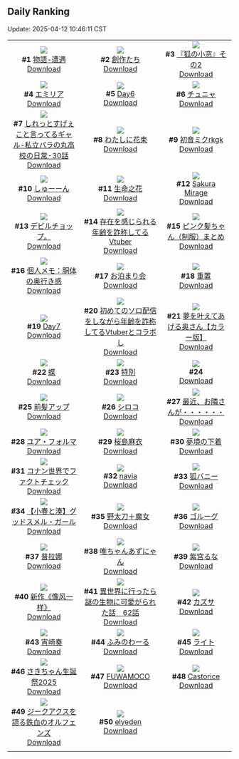 ## Daily Ranking
Update: 2025-04-12 10:46:11 CST

|      |      |      |
| :----: | :----: | :----: |
| ![](https://i.pixiv.re/c/240x480/img-master/img/2025/04/10/00/00/18/129138079_p0_master1200.jpg)<br>**#1** [物語-遭遇](https://www.pixiv.net/artworks/129138079)<br>[Download](https://i.pixiv.re/img-original/img/2025/04/10/00/00/18/129138079_p0.png) | ![](https://i.pixiv.re/c/240x480/img-master/img/2025/04/09/18/42/56/129126076_p0_master1200.jpg)<br>**#2** [創作たち](https://www.pixiv.net/artworks/129126076)<br>[Download](https://i.pixiv.re/img-original/img/2025/04/09/18/42/56/129126076_p0.jpg) | ![](https://i.pixiv.re/c/240x480/img-master/img/2025/04/10/18/20/52/129157846_p0_master1200.jpg)<br>**#3** [『狐の小窓』その2](https://www.pixiv.net/artworks/129157846)<br>[Download](https://i.pixiv.re/img-original/img/2025/04/10/18/20/52/129157846_p0.png) |
| ![](https://i.pixiv.re/c/240x480/img-master/img/2025/04/09/02/00/12/129109131_p0_master1200.jpg)<br>**#4** [エミリア](https://www.pixiv.net/artworks/129109131)<br>[Download](https://i.pixiv.re/img-original/img/2025/04/09/02/00/12/129109131_p0.jpg) | ![](https://i.pixiv.re/c/240x480/img-master/img/2025/04/09/00/34/10/129106697_p0_master1200.jpg)<br>**#5** [Day6](https://www.pixiv.net/artworks/129106697)<br>[Download](https://i.pixiv.re/img-original/img/2025/04/09/00/34/10/129106697_p0.jpg) | ![](https://i.pixiv.re/c/240x480/img-master/img/2025/04/10/12/12/49/129150733_p0_master1200.jpg)<br>**#6** [チュニャ](https://www.pixiv.net/artworks/129150733)<br>[Download](https://i.pixiv.re/img-original/img/2025/04/10/12/12/49/129150733_p0.png) |
| ![](https://i.pixiv.re/c/240x480/img-master/img/2025/04/10/00/04/33/129138506_p0_master1200.jpg)<br>**#7** [しれっとすげぇこと言ってるギャル-私立パラの丸高校の日常-30話](https://www.pixiv.net/artworks/129138506)<br>[Download](https://i.pixiv.re/img-original/img/2025/04/10/00/04/33/129138506_p0.jpg) | ![](https://i.pixiv.re/c/240x480/img-master/img/2025/04/10/00/22/01/129139192_p0_master1200.jpg)<br>**#8** [わたしに花束](https://www.pixiv.net/artworks/129139192)<br>[Download](https://i.pixiv.re/img-original/img/2025/04/10/00/22/01/129139192_p0.png) | ![](https://i.pixiv.re/c/240x480/img-master/img/2025/04/09/00/00/03/129105056_p0_master1200.jpg)<br>**#9** [初音ミクrkgk](https://www.pixiv.net/artworks/129105056)<br>[Download](https://i.pixiv.re/img-original/img/2025/04/09/00/00/03/129105056_p0.jpg) |
| ![](https://i.pixiv.re/c/240x480/img-master/img/2025/04/09/12/10/16/129118136_p0_master1200.jpg)<br>**#10** [しゅーーん](https://www.pixiv.net/artworks/129118136)<br>[Download](https://i.pixiv.re/img-original/img/2025/04/09/12/10/16/129118136_p0.png) | ![](https://i.pixiv.re/c/240x480/img-master/img/2025/04/09/10/34/41/129116546_p0_master1200.jpg)<br>**#11** [生命之花](https://www.pixiv.net/artworks/129116546)<br>[Download](https://i.pixiv.re/img-original/img/2025/04/09/10/34/41/129116546_p0.jpg) | ![](https://i.pixiv.re/c/240x480/img-master/img/2025/04/09/16/26/15/129122683_p0_master1200.jpg)<br>**#12** [Sakura Mirage](https://www.pixiv.net/artworks/129122683)<br>[Download](https://i.pixiv.re/img-original/img/2025/04/09/16/26/15/129122683_p0.png) |
| ![](https://i.pixiv.re/c/240x480/img-master/img/2025/04/09/02/02/41/129108893_p0_master1200.jpg)<br>**#13** [デビルチョップ。](https://www.pixiv.net/artworks/129108893)<br>[Download](https://i.pixiv.re/img-original/img/2025/04/09/02/02/41/129108893_p0.jpg) | ![](https://i.pixiv.re/c/240x480/img-master/img/2025/04/09/21/09/43/129131172_p0_master1200.jpg)<br>**#14** [存在を感じられる年齢を詐称してるVtuber](https://www.pixiv.net/artworks/129131172)<br>[Download](https://i.pixiv.re/img-original/img/2025/04/09/21/09/43/129131172_p0.png) | ![](https://i.pixiv.re/c/240x480/img-master/img/2025/04/09/00/00/37/129105291_p0_master1200.jpg)<br>**#15** [ピンク髪ちゃん（制服）まとめ](https://www.pixiv.net/artworks/129105291)<br>[Download](https://i.pixiv.re/img-original/img/2025/04/09/00/00/37/129105291_p0.jpg) |
| ![](https://i.pixiv.re/c/240x480/img-master/img/2025/04/10/06/00/05/129145271_p0_master1200.jpg)<br>**#16** [個人メモ：胴体の奥行き感](https://www.pixiv.net/artworks/129145271)<br>[Download](https://i.pixiv.re/img-original/img/2025/04/10/06/00/05/129145271_p0.jpg) | ![](https://i.pixiv.re/c/240x480/img-master/img/2025/04/10/00/00/07/129137979_p0_master1200.jpg)<br>**#17** [お泊まり会](https://www.pixiv.net/artworks/129137979)<br>[Download](https://i.pixiv.re/img-original/img/2025/04/10/00/00/07/129137979_p0.jpg) | ![](https://i.pixiv.re/c/240x480/img-master/img/2025/04/09/01/03/22/129107667_p0_master1200.jpg)<br>**#18** [重置](https://www.pixiv.net/artworks/129107667)<br>[Download](https://i.pixiv.re/img-original/img/2025/04/09/01/03/22/129107667_p0.jpg) |
| ![](https://i.pixiv.re/c/240x480/img-master/img/2025/04/10/00/30/30/129139556_p0_master1200.jpg)<br>**#19** [Day7](https://www.pixiv.net/artworks/129139556)<br>[Download](https://i.pixiv.re/img-original/img/2025/04/10/00/30/30/129139556_p0.jpg) | ![](https://i.pixiv.re/c/240x480/img-master/img/2025/04/10/21/13/30/129163444_p0_master1200.jpg)<br>**#20** [初めてのソロ配信をしながら年齢を詐称してるVtuberとコラボし](https://www.pixiv.net/artworks/129163444)<br>[Download](https://i.pixiv.re/img-original/img/2025/04/10/21/13/30/129163444_p0.png) | ![](https://i.pixiv.re/c/240x480/img-master/img/2025/04/09/00/00/17/129105173_p0_master1200.jpg)<br>**#21** [夢を叶えてあげる奥さん【カラー版】](https://www.pixiv.net/artworks/129105173)<br>[Download](https://i.pixiv.re/img-original/img/2025/04/09/00/00/17/129105173_p0.jpg) |
| ![](https://i.pixiv.re/c/240x480/img-master/img/2025/04/09/13/12/03/129119319_p0_master1200.jpg)<br>**#22** [蝶](https://www.pixiv.net/artworks/129119319)<br>[Download](https://i.pixiv.re/img-original/img/2025/04/09/13/12/03/129119319_p0.png) | ![](https://i.pixiv.re/c/240x480/img-master/img/2025/04/10/19/33/34/129160007_p0_master1200.jpg)<br>**#23** [特別](https://www.pixiv.net/artworks/129160007)<br>[Download](https://i.pixiv.re/img-original/img/2025/04/10/19/33/34/129160007_p0.png) | ![](https://s.pximg.net/common/images/limit_unviewable_s.png)<br>**#24** [](https://www.pixiv.net/artworks/129106897)<br>[Download](https://s.pximg.net/common/images/limit_unviewable_s.png) |
| ![](https://i.pixiv.re/c/240x480/img-master/img/2025/04/10/13/12/59/129151834_p0_master1200.jpg)<br>**#25** [前髪アップ](https://www.pixiv.net/artworks/129151834)<br>[Download](https://i.pixiv.re/img-original/img/2025/04/10/13/12/59/129151834_p0.jpg) | ![](https://i.pixiv.re/c/240x480/img-master/img/2025/04/09/00/00/13/129105144_p0_master1200.jpg)<br>**#26** [シロコ](https://www.pixiv.net/artworks/129105144)<br>[Download](https://i.pixiv.re/img-original/img/2025/04/09/00/00/13/129105144_p0.png) | ![](https://i.pixiv.re/c/240x480/img-master/img/2025/04/09/10/43/31/129116658_p0_master1200.jpg)<br>**#27** [最近、お隣さんが・・・・・・](https://www.pixiv.net/artworks/129116658)<br>[Download](https://i.pixiv.re/img-original/img/2025/04/09/10/43/31/129116658_p0.jpg) |
| ![](https://i.pixiv.re/c/240x480/img-master/img/2025/04/10/00/00/10/129138011_p0_master1200.jpg)<br>**#28** [ユア・フォルマ](https://www.pixiv.net/artworks/129138011)<br>[Download](https://i.pixiv.re/img-original/img/2025/04/10/00/00/10/129138011_p0.jpg) | ![](https://i.pixiv.re/c/240x480/img-master/img/2025/04/10/22/47/06/129166975_p0_master1200.jpg)<br>**#29** [桜島麻衣](https://www.pixiv.net/artworks/129166975)<br>[Download](https://i.pixiv.re/img-original/img/2025/04/10/22/47/06/129166975_p0.jpg) | ![](https://i.pixiv.re/c/240x480/img-master/img/2025/04/09/18/19/27/129125468_p0_master1200.jpg)<br>**#30** [夢境の下着](https://www.pixiv.net/artworks/129125468)<br>[Download](https://i.pixiv.re/img-original/img/2025/04/09/18/19/27/129125468_p0.jpg) |
| ![](https://i.pixiv.re/c/240x480/img-master/img/2025/04/09/17/40/16/129124260_p0_master1200.jpg)<br>**#31** [コナン世界でファクトチェック](https://www.pixiv.net/artworks/129124260)<br>[Download](https://i.pixiv.re/img-original/img/2025/04/09/17/40/16/129124260_p0.jpg) | ![](https://i.pixiv.re/c/240x480/img-master/img/2025/04/10/11/41/41/129150120_p0_master1200.jpg)<br>**#32** [navia](https://www.pixiv.net/artworks/129150120)<br>[Download](https://i.pixiv.re/img-original/img/2025/04/10/11/41/41/129150120_p0.png) | ![](https://i.pixiv.re/c/240x480/img-master/img/2025/04/10/14/26/07/129153029_p0_master1200.jpg)<br>**#33** [狐バニー](https://www.pixiv.net/artworks/129153029)<br>[Download](https://i.pixiv.re/img-original/img/2025/04/10/14/26/07/129153029_p0.png) |
| ![](https://i.pixiv.re/c/240x480/img-master/img/2025/04/09/21/45/54/129132595_p0_master1200.jpg)<br>**#34** [【小春と湊】グッドスメル・ガール](https://www.pixiv.net/artworks/129132595)<br>[Download](https://i.pixiv.re/img-original/img/2025/04/09/21/45/54/129132595_p0.png) | ![](https://i.pixiv.re/c/240x480/img-master/img/2025/04/10/00/00/11/129138021_p0_master1200.jpg)<br>**#35** [野太刀＋魔女](https://www.pixiv.net/artworks/129138021)<br>[Download](https://i.pixiv.re/img-original/img/2025/04/10/00/00/11/129138021_p0.jpg) | ![](https://i.pixiv.re/c/240x480/img-master/img/2025/04/10/01/44/13/129141667_p0_master1200.jpg)<br>**#36** [ゴルーグ](https://www.pixiv.net/artworks/129141667)<br>[Download](https://i.pixiv.re/img-original/img/2025/04/10/01/44/13/129141667_p0.jpg) |
| ![](https://i.pixiv.re/c/240x480/img-master/img/2025/04/09/01/03/19/129107663_p0_master1200.jpg)<br>**#37** [普拉娜](https://www.pixiv.net/artworks/129107663)<br>[Download](https://i.pixiv.re/img-original/img/2025/04/09/01/03/19/129107663_p0.jpg) | ![](https://i.pixiv.re/c/240x480/img-master/img/2025/04/10/00/04/21/129138496_p0_master1200.jpg)<br>**#38** [唯ちゃんあずにゃん](https://www.pixiv.net/artworks/129138496)<br>[Download](https://i.pixiv.re/img-original/img/2025/04/10/00/04/21/129138496_p0.png) | ![](https://i.pixiv.re/c/240x480/img-master/img/2025/04/09/10/50/37/129116749_p0_master1200.jpg)<br>**#39** [紫宮るな](https://www.pixiv.net/artworks/129116749)<br>[Download](https://i.pixiv.re/img-original/img/2025/04/09/10/50/37/129116749_p0.png) |
| ![](https://i.pixiv.re/c/240x480/img-master/img/2025/04/10/01/10/26/129140837_p0_master1200.jpg)<br>**#40** [新作《像风一样》](https://www.pixiv.net/artworks/129140837)<br>[Download](https://i.pixiv.re/img-original/img/2025/04/10/01/10/26/129140837_p0.jpg) | ![](https://i.pixiv.re/c/240x480/img-master/img/2025/04/10/00/01/10/129138276_p0_master1200.jpg)<br>**#41** [異世界に行ったら謎の生物に可愛がられた話　62話](https://www.pixiv.net/artworks/129138276)<br>[Download](https://i.pixiv.re/img-original/img/2025/04/10/00/01/10/129138276_p0.jpg) | ![](https://i.pixiv.re/c/240x480/img-master/img/2025/04/09/00/00/10/129105117_p0_master1200.jpg)<br>**#42** [カズサ](https://www.pixiv.net/artworks/129105117)<br>[Download](https://i.pixiv.re/img-original/img/2025/04/09/00/00/10/129105117_p0.jpg) |
| ![](https://i.pixiv.re/c/240x480/img-master/img/2025/04/09/00/06/13/129105695_p0_master1200.jpg)<br>**#43** [宵崎奏](https://www.pixiv.net/artworks/129105695)<br>[Download](https://i.pixiv.re/img-original/img/2025/04/09/00/06/13/129105695_p0.jpg) | ![](https://i.pixiv.re/c/240x480/img-master/img/2025/04/10/19/48/57/129160439_p0_master1200.jpg)<br>**#44** [ふみのわーる](https://www.pixiv.net/artworks/129160439)<br>[Download](https://i.pixiv.re/img-original/img/2025/04/10/19/48/57/129160439_p0.jpg) | ![](https://i.pixiv.re/c/240x480/img-master/img/2025/04/10/22/36/32/129166611_p0_master1200.jpg)<br>**#45** [ライト](https://www.pixiv.net/artworks/129166611)<br>[Download](https://i.pixiv.re/img-original/img/2025/04/10/22/36/32/129166611_p0.jpg) |
| ![](https://i.pixiv.re/c/240x480/img-master/img/2025/04/10/17/35/39/129156556_p0_master1200.jpg)<br>**#46** [さきちゃん生誕祭2025](https://www.pixiv.net/artworks/129156556)<br>[Download](https://i.pixiv.re/img-original/img/2025/04/10/17/35/39/129156556_p0.png) | ![](https://i.pixiv.re/c/240x480/img-master/img/2025/04/09/00/00/56/129105354_p0_master1200.jpg)<br>**#47** [FUWAMOCO](https://www.pixiv.net/artworks/129105354)<br>[Download](https://i.pixiv.re/img-original/img/2025/04/09/00/00/56/129105354_p0.jpg) | ![](https://i.pixiv.re/c/240x480/img-master/img/2025/04/09/11/11/55/129117088_p0_master1200.jpg)<br>**#48** [Castorice](https://www.pixiv.net/artworks/129117088)<br>[Download](https://i.pixiv.re/img-original/img/2025/04/09/11/11/55/129117088_p0.jpg) |
| ![](https://i.pixiv.re/c/240x480/img-master/img/2025/04/09/01/00/01/129107507_p0_master1200.jpg)<br>**#49** [ジークアクスを語る鉄血のオルフェンズ](https://www.pixiv.net/artworks/129107507)<br>[Download](https://i.pixiv.re/img-original/img/2025/04/09/01/00/01/129107507_p0.jpg) | ![](https://i.pixiv.re/c/240x480/img-master/img/2025/04/10/02/56/00/129142974_p0_master1200.jpg)<br>**#50** [elyeden](https://www.pixiv.net/artworks/129142974)<br>[Download](https://i.pixiv.re/img-original/img/2025/04/10/02/56/00/129142974_p0.png) |
|      |
